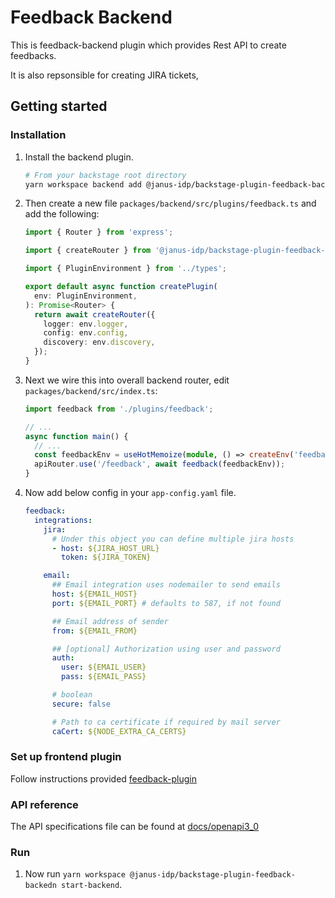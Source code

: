 # Feedback Backend

This is feedback-backend plugin which provides Rest API to create feedbacks.

It is also repsonsible for creating JIRA tickets,

## Getting started

### Installation

1. Install the backend plugin.

   ```bash
   # From your backstage root directory
   yarn workspace backend add @janus-idp/backstage-plugin-feedback-backend
   ```

2. Then create a new file `packages/backend/src/plugins/feedback.ts` and add the following:

   ```ts
   import { Router } from 'express';

   import { createRouter } from '@janus-idp/backstage-plugin-feedback-backend';

   import { PluginEnvironment } from '../types';

   export default async function createPlugin(
     env: PluginEnvironment,
   ): Promise<Router> {
     return await createRouter({
       logger: env.logger,
       config: env.config,
       discovery: env.discovery,
     });
   }
   ```

3. Next we wire this into overall backend router, edit `packages/backend/src/index.ts`:

   ```ts
   import feedback from './plugins/feedback';

   // ...
   async function main() {
     // ...
     const feedbackEnv = useHotMemoize(module, () => createEnv('feedback'));
     apiRouter.use('/feedback', await feedback(feedbackEnv));
   }
   ```

4. Now add below config in your `app-config.yaml` file.

   ```yaml
   feedback:
     integrations:
       jira:
         # Under this object you can define multiple jira hosts
         - host: ${JIRA_HOST_URL}
           token: ${JIRA_TOKEN}

       email:
         ## Email integration uses nodemailer to send emails
         host: ${EMAIL_HOST}
         port: ${EMAIL_PORT} # defaults to 587, if not found

         ## Email address of sender
         from: ${EMAIL_FROM}

         ## [optional] Authorization using user and password
         auth:
           user: ${EMAIL_USER}
           pass: ${EMAIL_PASS}

         # boolean
         secure: false

         # Path to ca certificate if required by mail server
         caCert: ${NODE_EXTRA_CA_CERTS}
   ```

### Set up frontend plugin

Follow instructions provided [feedback-plugin](../feedback/README.md)

### API reference

The API specifications file can be found at [docs/openapi3_0](./docs/openapi3_0.yaml)

### Run

1. Now run `yarn workspace @janus-idp/backstage-plugin-feedback-backedn start-backend`.
